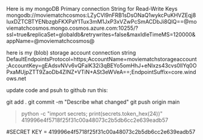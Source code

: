 

Here is my mongoDB Primary connection String for Read-Write Keys
mongodb://moviematchcosmos:LZyCVl9nFRB1sDsONaQ1wykcPuKHVZEqj8IuxDZTCBTYENbzgbFKXPaY1Tux3mM1JxP3xVZwPcSmACDbJi8QlQ==@moviematchcosmos.mongo.cosmos.azure.com:10255/?ssl=true&replicaSet=globaldb&retrywrites=false&maxIdleTimeMS=120000&appName=@moviematchcosmos@


here is my (blob) storage account connection string
DefaultEndpointsProtocol=https;AccountName=moviematchstorageaccount;AccountKey=gEAdsvNVv6vQFalK32i3qBEYo5omHhJ+eNlxzs43cvs0lIYq0OPxaMUjpZTT9ZaoDb4ZlNZ+VTiN+ASt3eWVeA==;EndpointSuffix=core.windows.net



update code and psuh to github
run this:

git add .
git commit -m "Describe what changed"
git push origin main








> python -c "import secrets; print(secrets.token_hex(24))"
419996e4f5718f25f31c00a48073c2b5db6cc2e639eadb57


#SECRET KEY =  419996e4f5718f25f31c00a48073c2b5db6cc2e639eadb57





